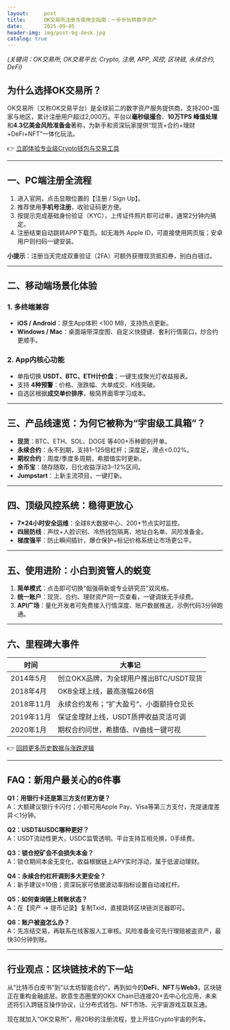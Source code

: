```yaml
---
layout:     post
title:      OK交易所注册与使用全指南：一步步玩转数字资产
date:       2025-09-05
header-img: img/post-bg-desk.jpg
catalog: true
---
```


*(关键词：OK交易所, OK交易平台, Crypto, 注册, APP, 风控, 区块链, 永续合约, DeFi)*

## 为什么选择OK交易所？
OK交易所（又称OK交易平台）是全球前二的数字资产服务提供商，支持200+国家与地区，累计注册用户超过2,000万。平台以**毫秒级撮合**、**10万TPS 峰值处理**和**4.3亿美金风险准备金**著称，为新手和资深玩家提供“现货+合约+理财+DeFi+NFT”一体化玩法。  

👉 [立即体验专业级Crypto钱包与交易工具](https://okxdog.com/)

---

## 一、PC端注册全流程
1. 进入官网，点击显眼位置的【注册 / Sign Up】。  
2. 推荐使用**手机号注册**，收验证码更方便。  
3. 按提示完成基础身份验证（KYC），上传证件照片即可过审，通常2分钟内搞定。  
4. 注册结束自动跳转APP下载页。如无海外 Apple ID，可直接使用网页版；安卓用户则扫码一键安装。  

**小提示**：注册当天完成双重验证（2FA）可额外获赠现货抵扣券，别白白错过。

---

## 二、移动端场景化体验
### 1. 多终端兼容
- **iOS / Android**：原生App体积 <100 MB，支持热点更新。  
- **Windows / Mac**：桌面端带深度图、自定义快捷键、套利行情窗口，炒合约更顺手。  

### 2. App内核心功能
- 单指切换 **USDT、BTC、ETH计价盘**；一键生成聚光灯收益报表。  
- 支持 **4种预警**：价格、涨跌幅、大单成交、K线突破。  
- 自选区根据**成交单价排序**，极简界面零学习成本。  

---

## 三、产品线速览：为何它被称为“宇宙级工具箱”？
- **现货**：BTC、ETH、SOL、DOGE 等400+币种即刻开单。  
- **永续合约**：永不到期，支持1–125倍杠杆；深度足，滑点<0.02%。  
- **期权合约**：周度/季度多周期，希腊值实时更新。  
- **余币宝**：随存随取，日化收益浮动3–12%区间。  
- **Jumpstart**：上新主流项目，一键打新。  

---

## 四、顶级风控系统：稳得更放心
- **7×24小时安全运维**：全球8大数据中心、200+节点实时监控。  
- **四层防线**：声纹+人脸识别、冷热钱包隔离、地址白名单、风险准备金。  
- **梯度强平**：防止瞬间插针，爆仓保护+标记价格系统让市场更公平。  

---

## 五、使用进阶：小白到资管人的蜕变
1. **简单模式**：点击即可切换“倔强萌新或专业研究员”双风格。  
2. **统一账户**：现货、合约、理财资产同一页查看，一键调拨无手续费。  
3. **API广场**：量化开发者可免费接入行情深度、账户数据推送，示例代码3分钟跑通。  

---

## 六、里程碑大事件  
| 时间 | 大事记 |
| --- | --- |
| 2014年5月 | 创立OKX品牌，为全球用户推出BTC/USDT现货 |
| 2018年4月 | OKB全球上线，最高涨幅266倍 |
| 2018年11月 | 永续合约发布；“扩大盈亏”、小面额持仓见长 |
| 2019年11月 | 保证金理财上线，USDT质押收益灵活可调 |
| 2020年1月 | 期权合约问世，希腊值、IV曲线一键可视 |

👉 [回顾更多历史数据与涨跌逻辑](https://okxdog.com/)

---

## FAQ：新用户最关心的6件事

**Q1：用银行卡还是第三方支付更方便？**  
A：大额建议银行卡闪付；小额可用Apple Pay、Visa等第三方支付，充提速度差异＜1分钟。

**Q2：USDT&USDC哪种更好？**  
A：USDT流动性更大，USDC监管透明。平台支持互相兑换，0手续费。

**Q3：锁仓挖矿会不会损失本金？**  
A：锁仓期间本金无变化，收益根据链上APY实时浮动，属于低波动理财。

**Q4：永续合约杠杆调到多大更安全？**  
A：新手建议≤10倍；资深玩家可依据波动率指标设置自动减杠杆。

**Q5：如何查询链上转账状态？**  
A：在【资产 → 提币记录】复制Txid，直接跳转区块链浏览器即可。

**Q6：账户被盗怎么办？**  
A：先冻结交易，再联系在线客服人工审核。风险准备金可先行理赔被盗资产，最快30分钟到账。

---

## 行业观点：区块链技术的下一站
从“比特币白皮书”到“以太坊智能合约”，再到如今的**DeFi**、**NFT**与**Web3**，区块链正在重构金融底层。欧意生态圈里的OKX Chain已连接20+去中心化应用，未来还将引入跨链互操作协议，让分布式钱包、NFT市场、元宇宙游戏互联互通。  

现在就加入“OK交易所”，用20秒的注册流程，登上开往Crypto宇宙的列车。